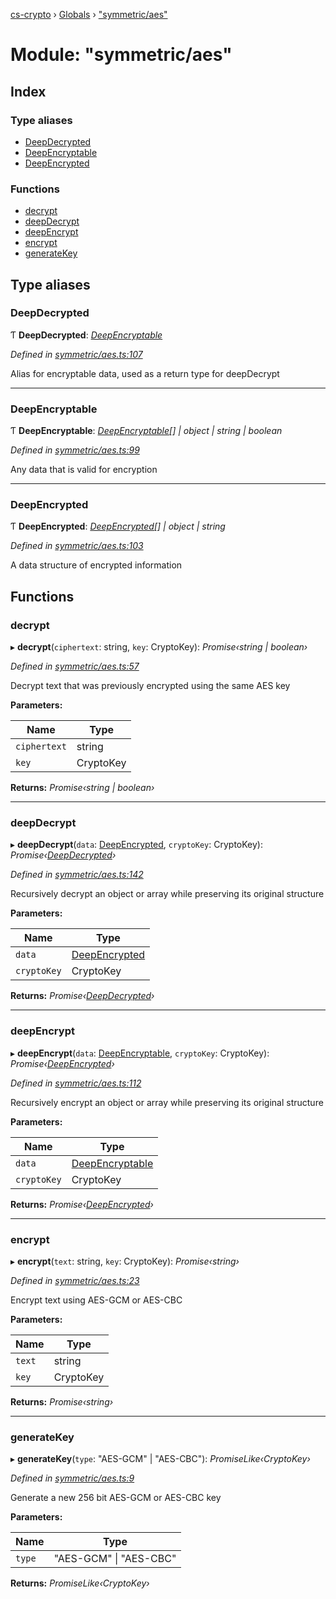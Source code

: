 [cs-crypto](../README.md) › [Globals](../globals.md) › ["symmetric/aes"](_symmetric_aes_.md)

# Module: "symmetric/aes"

## Index

### Type aliases

* [DeepDecrypted](_symmetric_aes_.md#deepdecrypted)
* [DeepEncryptable](_symmetric_aes_.md#deepencryptable)
* [DeepEncrypted](_symmetric_aes_.md#deepencrypted)

### Functions

* [decrypt](_symmetric_aes_.md#decrypt)
* [deepDecrypt](_symmetric_aes_.md#deepdecrypt)
* [deepEncrypt](_symmetric_aes_.md#deepencrypt)
* [encrypt](_symmetric_aes_.md#encrypt)
* [generateKey](_symmetric_aes_.md#generatekey)

## Type aliases

###  DeepDecrypted

Ƭ **DeepDecrypted**: *[DeepEncryptable](_symmetric_aes_.md#deepencryptable)*

*Defined in [symmetric/aes.ts:107](https://github.com/very-amused/CS-crypto/blob/70df232/src/symmetric/aes.ts#L107)*

Alias for encryptable data, used as a return type for deepDecrypt

___

###  DeepEncryptable

Ƭ **DeepEncryptable**: *[DeepEncryptable](_symmetric_aes_.md#deepencryptable)[] | object | string | boolean*

*Defined in [symmetric/aes.ts:99](https://github.com/very-amused/CS-crypto/blob/70df232/src/symmetric/aes.ts#L99)*

Any data that is valid for encryption

___

###  DeepEncrypted

Ƭ **DeepEncrypted**: *[DeepEncrypted](_symmetric_aes_.md#deepencrypted)[] | object | string*

*Defined in [symmetric/aes.ts:103](https://github.com/very-amused/CS-crypto/blob/70df232/src/symmetric/aes.ts#L103)*

A data structure of encrypted information

## Functions

###  decrypt

▸ **decrypt**(`ciphertext`: string, `key`: CryptoKey): *Promise‹string | boolean›*

*Defined in [symmetric/aes.ts:57](https://github.com/very-amused/CS-crypto/blob/70df232/src/symmetric/aes.ts#L57)*

Decrypt text that was previously encrypted using the same AES key

**Parameters:**

Name | Type |
------ | ------ |
`ciphertext` | string |
`key` | CryptoKey |

**Returns:** *Promise‹string | boolean›*

___

###  deepDecrypt

▸ **deepDecrypt**(`data`: [DeepEncrypted](_symmetric_aes_.md#deepencrypted), `cryptoKey`: CryptoKey): *Promise‹[DeepDecrypted](_symmetric_aes_.md#deepdecrypted)›*

*Defined in [symmetric/aes.ts:142](https://github.com/very-amused/CS-crypto/blob/70df232/src/symmetric/aes.ts#L142)*

Recursively decrypt an object or array while preserving its original structure

**Parameters:**

Name | Type |
------ | ------ |
`data` | [DeepEncrypted](_symmetric_aes_.md#deepencrypted) |
`cryptoKey` | CryptoKey |

**Returns:** *Promise‹[DeepDecrypted](_symmetric_aes_.md#deepdecrypted)›*

___

###  deepEncrypt

▸ **deepEncrypt**(`data`: [DeepEncryptable](_symmetric_aes_.md#deepencryptable), `cryptoKey`: CryptoKey): *Promise‹[DeepEncrypted](_symmetric_aes_.md#deepencrypted)›*

*Defined in [symmetric/aes.ts:112](https://github.com/very-amused/CS-crypto/blob/70df232/src/symmetric/aes.ts#L112)*

Recursively encrypt an object or array while preserving its original structure

**Parameters:**

Name | Type |
------ | ------ |
`data` | [DeepEncryptable](_symmetric_aes_.md#deepencryptable) |
`cryptoKey` | CryptoKey |

**Returns:** *Promise‹[DeepEncrypted](_symmetric_aes_.md#deepencrypted)›*

___

###  encrypt

▸ **encrypt**(`text`: string, `key`: CryptoKey): *Promise‹string›*

*Defined in [symmetric/aes.ts:23](https://github.com/very-amused/CS-crypto/blob/70df232/src/symmetric/aes.ts#L23)*

Encrypt text using AES-GCM or AES-CBC

**Parameters:**

Name | Type |
------ | ------ |
`text` | string |
`key` | CryptoKey |

**Returns:** *Promise‹string›*

___

###  generateKey

▸ **generateKey**(`type`: "AES-GCM" | "AES-CBC"): *PromiseLike‹CryptoKey›*

*Defined in [symmetric/aes.ts:9](https://github.com/very-amused/CS-crypto/blob/70df232/src/symmetric/aes.ts#L9)*

Generate a new 256 bit AES-GCM or AES-CBC key

**Parameters:**

Name | Type |
------ | ------ |
`type` | "AES-GCM" &#124; "AES-CBC" |

**Returns:** *PromiseLike‹CryptoKey›*
